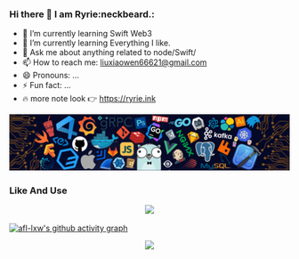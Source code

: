 ### Hi there 👋 I am Ryrie:neckbeard.:
- 🌱 I’m currently learning Swift Web3 
- 🌱 I’m currently learning Everything I like.
- 💬 Ask me about anything related to node/Swift/
- 📫 How to reach me: liuxiaowen66621@gmail.com
- 😄 Pronouns: ...
- ⚡ Fun fact: ...
- 🔥 more note look :point_right: https://ryrie.ink

![](./src/header_.png)

### Like And Use
  <div align="center">
    <a href="https://skillicons.dev">
      <img src="https://skillicons.dev/icons?i=go,ts,js,python,nodejs,swift,flutter,dart,tailwind,react,vite,mysql,git,vue,linux,docker,figma,gitlab,nestjs,neovim, nuxtjs,webpack&theme=dark&perline=10" />
    </a>
  </div>
  



<!--
<div align="center" >
  <img height="160px" src="https://github-readme-stats.vercel.app/api?username=MitchellRyrie-evanBuck&theme=transparent&card_width=520" />
</div>
-->


[![afl-lxw's github activity graph](https://github-readme-activity-graph.vercel.app/graph?username=MitchellRyrie-evanBuck&theme=react-dark)](https://github.com/ashutosh00710/github-readme-activity-graph)


<!-- <iframe style="border-radius:12px" src="https://open.spotify.com/embed/track/3vefdW0Zsk57Qn0qxXeVCI?utm_source=generator" width="100%" height="152" frameBorder="0" allowfullscreen="" allow="autoplay; clipboard-write; encrypted-media; fullscreen; picture-in-picture" loading="lazy"></iframe> -->


<div align="center"> <img src="https://github-readme-streak-stats.herokuapp.com/?user=MitchellRyrie-evanBuck" /> </div>

